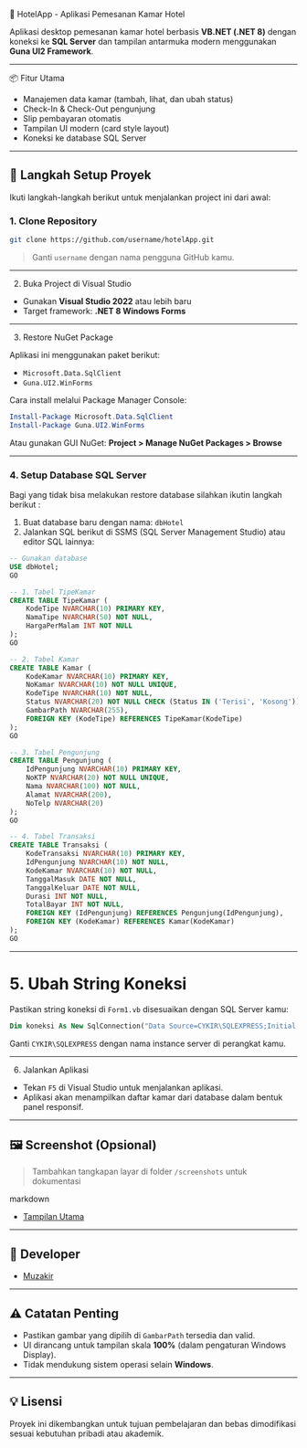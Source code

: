 🏨 HotelApp - Aplikasi Pemesanan Kamar Hotel

Aplikasi desktop pemesanan kamar hotel berbasis **VB.NET (.NET 8)** dengan koneksi ke **SQL Server** dan tampilan antarmuka modern menggunakan **Guna UI2 Framework**.

---

📦 Fitur Utama

- Manajemen data kamar (tambah, lihat, dan ubah status)
- Check-In & Check-Out pengunjung
- Slip pembayaran otomatis
- Tampilan UI modern (card style layout)
- Koneksi ke database SQL Server

---

## 🔧 Langkah Setup Proyek

Ikuti langkah-langkah berikut untuk menjalankan project ini dari awal:

### 1. Clone Repository

```bash
git clone https://github.com/username/hotelApp.git
```

> Ganti `username` dengan nama pengguna GitHub kamu.

---

 2. Buka Project di Visual Studio

- Gunakan **Visual Studio 2022** atau lebih baru
- Target framework: **.NET 8 Windows Forms**

---

 3. Restore NuGet Package

Aplikasi ini menggunakan paket berikut:

- `Microsoft.Data.SqlClient`
- `Guna.UI2.WinForms`

Cara install melalui Package Manager Console:

```powershell
Install-Package Microsoft.Data.SqlClient
Install-Package Guna.UI2.WinForms
```

Atau gunakan GUI NuGet:
**Project > Manage NuGet Packages > Browse**

---

### 4. Setup Database SQL Server

Bagi yang tidak bisa melakukan restore database silahkan ikutin langkah berikut :

1. Buat database baru dengan nama: `dbHotel`
2. Jalankan SQL berikut di SSMS (SQL Server Management Studio) atau editor SQL lainnya:

```sql
-- Gunakan database
USE dbHotel;
GO

-- 1. Tabel TipeKamar
CREATE TABLE TipeKamar (
    KodeTipe NVARCHAR(10) PRIMARY KEY,
    NamaTipe NVARCHAR(50) NOT NULL,
    HargaPerMalam INT NOT NULL
);
GO

-- 2. Tabel Kamar
CREATE TABLE Kamar (
    KodeKamar NVARCHAR(10) PRIMARY KEY,
    NoKamar NVARCHAR(10) NOT NULL UNIQUE,
    KodeTipe NVARCHAR(10) NOT NULL,
    Status NVARCHAR(20) NOT NULL CHECK (Status IN ('Terisi', 'Kosong')),
    GambarPath NVARCHAR(255),
    FOREIGN KEY (KodeTipe) REFERENCES TipeKamar(KodeTipe)
);
GO

-- 3. Tabel Pengunjung
CREATE TABLE Pengunjung (
    IdPengunjung NVARCHAR(10) PRIMARY KEY,
    NoKTP NVARCHAR(20) NOT NULL UNIQUE,
    Nama NVARCHAR(100) NOT NULL,
    Alamat NVARCHAR(200),
    NoTelp NVARCHAR(20)
);
GO

-- 4. Tabel Transaksi
CREATE TABLE Transaksi (
    KodeTransaksi NVARCHAR(10) PRIMARY KEY,
    IdPengunjung NVARCHAR(10) NOT NULL,
    KodeKamar NVARCHAR(10) NOT NULL,
    TanggalMasuk DATE NOT NULL,
    TanggalKeluar DATE NOT NULL,
    Durasi INT NOT NULL,
    TotalBayar INT NOT NULL,
    FOREIGN KEY (IdPengunjung) REFERENCES Pengunjung(IdPengunjung),
    FOREIGN KEY (KodeKamar) REFERENCES Kamar(KodeKamar)
);
GO

```

---

# 5. Ubah String Koneksi

Pastikan string koneksi di `Form1.vb` disesuaikan dengan SQL Server kamu:

```vb
Dim koneksi As New SqlConnection("Data Source=CYKIR\SQLEXPRESS;Initial Catalog=dbHotel;Integrated Security=True;TrustServerCertificate=True")
```

Ganti `CYKIR\SQLEXPRESS` dengan nama instance server di perangkat kamu.

---

 6. Jalankan Aplikasi

- Tekan `F5` di Visual Studio untuk menjalankan aplikasi.
- Aplikasi akan menampilkan daftar kamar dari database dalam bentuk panel responsif.

---

## 🖼️ Screenshot (Opsional)

> Tambahkan tangkapan layar di folder `/screenshots` untuk dokumentasi

markdown
- [Tampilan Utama](screenshots/form_utama.png)


---

## 👤 Developer

- [Muzakir](https://github.com/CYkir)

---

## ⚠️ Catatan Penting

- Pastikan gambar yang dipilih di `GambarPath` tersedia dan valid.
- UI dirancang untuk tampilan skala **100%** (dalam pengaturan Windows Display).
- Tidak mendukung sistem operasi selain **Windows**.

---

## 💡 Lisensi

Proyek ini dikembangkan untuk tujuan pembelajaran dan bebas dimodifikasi sesuai kebutuhan pribadi atau akademik.

